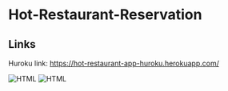 # Hot-Restaurant-Reservation

## Links 

Huroku link:  https://hot-restaurant-app-huroku.herokuapp.com/


![HTML](./images/screen.jpg )
![HTML](./images/screen2.jpg )

